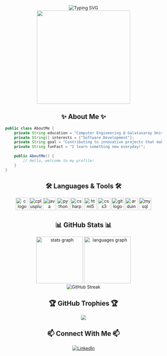 <div align="center">
  <img src="https://readme-typing-svg.herokuapp.com?font=Montserrat&weight=600&size=40&duration=4000&pause=1000&color=87CEEB&center=true&vCenter=true&width=800&height=80&lines=Hello!+I'm+Ayşenur+Hepgüven+👋;Computer+Engineering+Student+💻;Passionate+Developer+✨" alt="Typing SVG" />
</div>

<div align="center">
  <img src="https://miro.medium.com/v2/resize:fit:640/format:webp/1*wjS6uzRF7lCVabZWraCM7w.gif" width="300" />
</div>

<h2 align="center">✨ About Me ✨</h2>

```java
public class AboutMe {
    private String education = "Computer Engineering @ Galatasaray University";
    private String[] interests = {"Software Development"};
    private String goal = "Contributing to innovative projects that make a difference";
    private String funFact = "I learn something new everyday!";
    
    public AboutMe() {
        // Hello, welcome to my profile!
    }
}
```

<h2 align="center">🛠️ Languages & Tools 🛠️</h2>

<p align="center">
  <img src="https://cdn.jsdelivr.net/gh/devicons/devicon/icons/c/c-original.svg" height="40" alt="c logo" />
  <img src="https://cdn.jsdelivr.net/gh/devicons/devicon/icons/cplusplus/cplusplus-original.svg" height="40" alt="cplusplus logo" />
  <img src="https://cdn.jsdelivr.net/gh/devicons/devicon/icons/java/java-original.svg" height="40" alt="java logo" />
  <img src="https://cdn.jsdelivr.net/gh/devicons/devicon/icons/python/python-original.svg" height="40" alt="python logo" />
  <img src="https://cdn.jsdelivr.net/gh/devicons/devicon/icons/csharp/csharp-original.svg" height="40" alt="csharp logo" />
  <img src="https://cdn.jsdelivr.net/gh/devicons/devicon/icons/html5/html5-original.svg" height="40" alt="html5 logo" />
  <img src="https://cdn.jsdelivr.net/gh/devicons/devicon/icons/css3/css3-original.svg" height="40" alt="css3 logo" />
  <img src="https://cdn.jsdelivr.net/gh/devicons/devicon/icons/git/git-original.svg" height="40" alt="git logo" />
  <img src="https://cdn.jsdelivr.net/gh/devicons/devicon/icons/arduino/arduino-original.svg" height="40" alt="arduino logo" />
  <img src="https://cdn.jsdelivr.net/gh/devicons/devicon/icons/mysql/mysql-original.svg" height="40" alt="mysql logo" />
</p>

<h2 align="center">📊 GitHub Stats 📊</h2>

<div align="center">
  <img src="https://github-readme-stats.vercel.app/api?username=aysenurhepguven0&show_icons=true&theme=buefy" height="150" alt="stats graph" />
  <img src="https://github-readme-stats.vercel.app/api/top-langs?username=aysenurhepguven0&locale=en&hide_title=false&layout=compact&card_width=320&langs_count=5&theme=buefy&hide_border=false" height="150" alt="languages graph" />
</div>

<div align="center">
  <img src="https://github-readme-streak-stats.herokuapp.com/?user=aysenurhepguven0&theme=buefy" alt="GitHub Streak" />
</div>

<h2 align="center">🏆 GitHub Trophies 🏆</h2>

<p align="center">
  <img src="https://github-profile-trophy.vercel.app/?username=aysenurhepguven0&theme=flat&column=3&row=1&margin-w=15&no-frame=true" />
</p>

<h2 align="center">📫 Connect With Me 📫</h2>

<div align="center">
  <a href="https://linkedin.com/in/ayşenur-hepgüven" target="_blank">
    <img src="https://img.shields.io/badge/-LinkedIn-87CEEB?style=for-the-badge&logo=linkedin&logoColor=white" alt="LinkedIn"/>
  </a>
</div>
